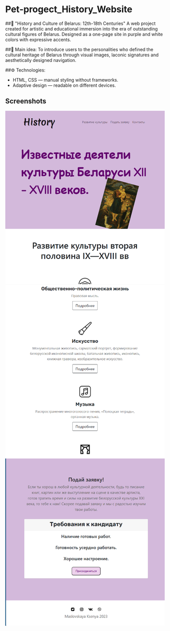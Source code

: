 # Pet-progect_History_Website

##🌟 "History and Culture of Belarus: 12th-18th Centuries"
A web project created for artistic and educational immersion into the era of outstanding cultural figures of Belarus. Designed as a one-page site in purple and white colors with expressive accents.

##🧩 Main idea:
To introduce users to the personalities who defined the cultural heritage of Belarus through visual images, laconic signatures and aesthetically designed navigation.

##⚙️ Technologies:
- HTML, CSS — manual styling without frameworks.
- Adaptive design — readable on different devices.

## Screenshots

![Site](img_readme/1.png)
![Site](img_readme/2.png)
![Site](img_readme/3.png)
